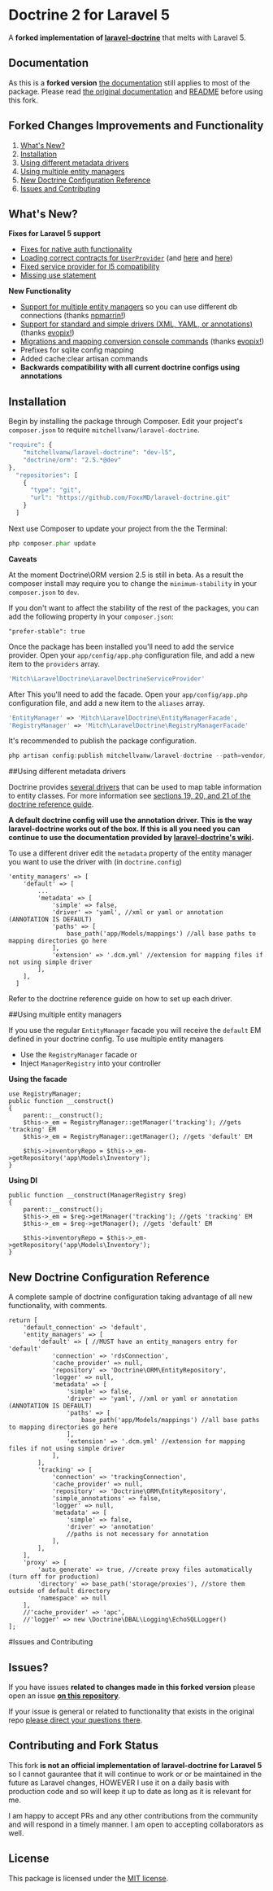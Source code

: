 # Doctrine 2 for Laravel 5

A **forked implementation of [laravel-doctrine](https://github.com/mitchellvanw/laravel-doctrine)** that melts with Laravel 5.

## Documentation

As this is a **forked version** [the documentation](https://github.com/mitchellvanw/laravel-doctrine) still applies to most of the package. Please read [the original documentation](https://github.com/mitchellvanw/laravel-doctrine/wiki) and [README](https://github.com/mitchellvanw/laravel-doctrine) before using this fork.

## Forked Changes Improvements and Functionality

1. [What's New?](#whats-new)
2. [Installation](#installation)
3. [Using different metadata drivers](#using-different-metadata-drivers)
4. [Using multiple entity managers](#using-multiple-entity-managers)
5. [New Doctrine Configuration Reference](#new-doctrine-configuration-reference)
6. [Issues and Contributing](#issues-and-contributing)


## What's New?

**Fixes for Laravel 5 support**

* [Fixes for native auth functionality](https://github.com/mitchellvanw/laravel-doctrine/pull/100)
* [Loading correct contracts for `UserProvider`](https://github.com/mitchellvanw/laravel-doctrine/pull/102) (and [here](https://github.com/mitchellvanw/laravel-doctrine/pull/117) and [here](https://github.com/mitchellvanw/laravel-doctrine/pull/106))
* [Fixed service provider for l5 compatibility](https://github.com/mitchellvanw/laravel-doctrine/pull/113)
* [Missing use statement](https://github.com/mitchellvanw/laravel-doctrine/pull/110)

**New Functionality**

* [Support for multiple entity managers](https://github.com/mitchellvanw/laravel-doctrine/pull/55) so you can use different db connections (thanks [npmarrin!](https://github.com/npmarrin))
* [Support for standard and simple drivers (XML, YAML, or annotations)](https://github.com/FoxxMD/laravel-doctrine/pull/3)   (thanks [evopix!](https://github.com/evopix))
* [Migrations and mapping conversion console commands](https://github.com/FoxxMD/laravel-doctrine/pull/4)  (thanks [evopix!](https://github.com/evopix))
* Prefixes for sqlite config mapping
* Added cache:clear artisan commands
* **Backwards compatibility with all current doctrine configs using annotations**

## Installation

Begin by installing the package through Composer. Edit your project's `composer.json` to require `mitchellvanw/laravel-doctrine`.

```php
"require": {
    "mitchellvanw/laravel-doctrine": "dev-l5",
    "doctrine/orm": "2.5.*@dev"
},
  "repositories": [
    {
      "type": "git",
      "url": "https://github.com/FoxxMD/laravel-doctrine.git"
    }
  ]
```

Next use Composer to update your project from the the Terminal:

```php
php composer.phar update
```

**Caveats**

At the moment Doctrine\ORM version 2.5 is still in beta. As a result the composer install may require you to change
the `minimum-stability` in your `composer.json` to `dev`.

If you don't want to affect the stability of the rest of the packages, you can add the following property in your `composer.json`:

`"prefer-stable": true`

Once the package has been installed you'll need to add the service provider. Open your `app/config/app.php` configuration file, and add a new item to the `providers` array.

```php
'Mitch\LaravelDoctrine\LaravelDoctrineServiceProvider'
```

After This you'll need to add the facade. Open your `app/config/app.php` configuration file, and add a new item to the `aliases` array.

```php
'EntityManager' => 'Mitch\LaravelDoctrine\EntityManagerFacade',
'RegistryManager' => 'Mitch\LaravelDoctrine\RegistryManagerFacade'
```

It's recommended to publish the package configuration.

```php
php artisan config:publish mitchellvanw/laravel-doctrine --path=vendor/mitchellvanw/laravel-doctrine/config
```

##Using different metadata drivers

Doctrine provides [several drivers](https://doctrine-orm.readthedocs.org/en/latest/reference/metadata-drivers.html) that can be used to map table information to entity classes. For more information see [sections 19, 20, and 21 of the doctrine reference guide](https://doctrine-orm.readthedocs.org/en/latest/index.html#reference-guide).

**A default doctrine config will use the annotation driver. This is the way laravel-doctrine works out of the box. If this is all you need you can continue to use the documentation provided by [laravel-doctrine's wiki](https://github.com/mitchellvanw/laravel-doctrine/wiki/Doctrine-Configuration).**

To use a different driver edit the `metadata` property of the entity manager you want to use the driver with (in `doctrine.config`)

    'entity_managers' => [
        'default' => [
            ...
            'metadata' => [
                'simple' => false,
                'driver' => 'yaml', //xml or yaml or annotation (ANNOTATION IS DEFAULT)
                'paths' => [
                    base_path('app/Models/mappings') //all base paths to mapping directories go here
                ],
                'extension' => '.dcm.yml' //extension for mapping files if not using simple driver
            ],
        ],
      ]

Refer to the doctrine reference guide on how to set up each driver.

##Using multiple entity managers


If you use the regular `EntityManager` facade you will receive the `default` EM defined in your doctrine config. 
To use multiple entity managers
* Use the `RegistryManager` facade or
* Inject `ManagerRegistry` into your controller

**Using the facade**

    use RegistryManager;
    public function __construct()
    {
        parent::__construct();
        $this->_em = RegistryManager::getManager('tracking'); //gets 'tracking' EM
        $this->_em = RegistryManager::getManager(); //gets 'default' EM

        $this->inventoryRepo = $this->_em->getRepository('app\Models\Inventory');
    }

**Using DI**

    public function __construct(ManagerRegistry $reg)
    {
        parent::__construct();
        $this->_em = $reg->getManager('tracking'); //gets 'tracking' EM
        $this->_em = $reg->getManager(); //gets 'default' EM

        $this->inventoryRepo = $this->_em->getRepository('app\Models\Inventory');
    }

## New Doctrine Configuration Reference

A complete sample of doctrine configuration taking advantage of all new functionality, with comments.

```
return [
    'default_connection' => 'default',
    'entity_managers' => [
        'default' => [ //MUST have an entity_managers entry for 'default'
            'connection' => 'rdsConnection',
            'cache_provider' => null,
            'repository' => 'Doctrine\ORM\EntityRepository',
            'logger' => null,
            'metadata' => [
                'simple' => false,
                'driver' => 'yaml', //xml or yaml or annotation (ANNOTATION IS DEFAULT)
                'paths' => [
                    base_path('app/Models/mappings') //all base paths to mapping directories go here
                ],
                'extension' => '.dcm.yml' //extension for mapping files if not using simple driver
            ],
        ],
        'tracking' => [
            'connection' => 'trackingConnection',
            'cache_provider' => null,
            'repository' => 'Doctrine\ORM\EntityRepository',
            'simple_annotations' => false,
            'logger' => null,
            'metadata' => [
                'simple' => false,
                'driver' => 'annotation'
                //paths is not necessary for annotation
            ],
        ],
    ],
    'proxy' => [
        'auto_generate' => true, //create proxy files automatically (turn off for production)
        'directory' => base_path('storage/proxies'), //store them outside of default directory
        'namespace' => null
    ],
    //'cache_provider' => 'apc',
    //'logger' => new \Doctrine\DBAL\Logging\EchoSQLLogger()
];
```

#Issues and Contributing

## Issues?

If you have issues **related to changes made in this forked version** please open an issue **[on this repository](https://github.com/FoxxMD/laravel-doctrine/issues)**.

If your issue is general or related to functionality that exists in the original repo [please direct your questions there](https://github.com/mitchellvanw/laravel-doctrine/issues).

## Contributing and Fork Status

This fork **is not an official implementation of laravel-doctrine for Laravel 5** so I cannot gaurantee that it will continue to work or or be maintained in the future as Laravel changes, HOWEVER I use it on a daily basis with production code and so will keep it up to date as long as it is relevant for me.

I am happy to accept PRs and any other contributions from the community and will respond in a timely manner. I am open to accepting collaborators as well.

## License

This package is licensed under the [MIT license](https://github.com/mitchellvanw/laravel-doctrine/blob/master/LICENSE).
